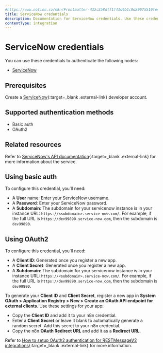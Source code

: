 ```yaml
---
#https://www.notion.so/n8n/Frontmatter-432c2b8dff1f43d4b1c8d20075510fe4
title: ServiceNow credentials
description: Documentation for ServiceNow credentials. Use these credentials to authenticate ServiceNow in n8n, a workflow automation platform.
contentType: integration
---
```


# ServiceNow credentials

You can use these credentials to authenticate the following nodes:

- [ServiceNow](/integrations/builtin/app-nodes/n8n-nodes-base.servicenow/)

## Prerequisites

Create a [ServiceNow](https://developer.servicenow.com/dev.do#!/reference){:target=_blank .external-link} developer account.

## Supported authentication methods

- Basic auth
- OAuth2

## Related resources

Refer to [ServiceNow's API documentation](https://developer.servicenow.com/dev.do#!/reference/api/washingtondc/rest/){:target=_blank .external-link} for more information about the service.

## Using basic auth

To configure this credential, you'll need:

- A **User** name: Enter your ServiceNow username.
- A **Password**: Enter your ServiceNow password.
- A **Subdomain**: The subdomain for your servicenow instance is in your instance URL: `https://<subdomain>.service-now.com/`. For example, if the full URL is `https://dev99890.service-now.com`, then the subdomain is `dev99890`.

## Using OAuth2

To configure this credential, you'll need:

- A **Client ID**: Generated once you register a new app.
- A **Client Secret**: Generated once you register a new app.
- A **Subdomain**: The subdomain for your servicenow instance is in your instance URL: `https://<subdomain>.service-now.com/`. For example, if the full URL is `https://dev99890.service-now.com`, then the subdomain is `dev99890`.

To generate your **Client ID** and **Client Secret**, register a new app in **System OAuth > Application Registry > New > Create an OAuth API endpoint for external clients**. Use these settings for your app:

- Copy the **Client ID** and add it to your n8n credential.
- Enter a **Client Secret** or leave it blank to automatically generate a random secret. Add this secret to your n8n credential.
- Copy the n8n **OAuth Redirect URL** and add it as a **Redirect URL**.

Refer to [How to setup OAuth2 authentication for RESTMessageV2 integrations](https://www.servicenow.com/community/in-other-news/how-to-setup-oauth2-authentication-for-restmessagev2/ba-p/2271823){:target=_blank .external-link} for more information.

